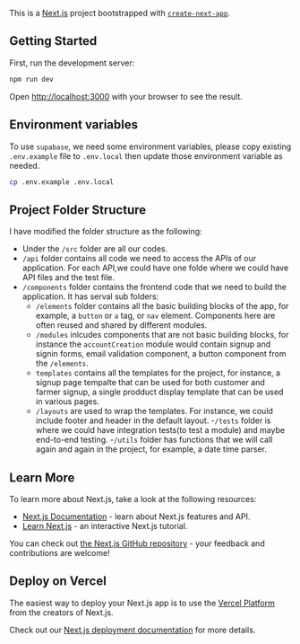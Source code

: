 This is a [Next.js](https://nextjs.org/) project bootstrapped with [`create-next-app`](https://github.com/vercel/next.js/tree/canary/packages/create-next-app).

## Getting Started

First, run the development server:

```bash
npm run dev
```

Open [http://localhost:3000](http://localhost:3000) with your browser to see the result.

## Environment variables
To use `supabase`, we need some environment variables, please copy existing `.env.example` file to `.env.local` then update those environment variable as needed.
```bash
cp .env.example .env.local
```

## Project Folder Structure
I have modified the folder structure as the following:
- Under the `/src` folder are all our codes.
- `/api` folder contains all code we need to access the APIs of our application. For each API,we could have one folde where we could have API files and the test file. 
- `/components` folder contains the frontend code that we need to build the application. It has serval sub folders:
    - `/elements` folder contains all the basic building blocks of the app, for example, a `button` or `a` tag, or `nav` element. Components here are often reused and shared by different modules. 
    - `/modules` inlcudes components that are not basic building blocks, for instance the `accountCreation` module would contain signup and signin forms, email validation component, a button component from the `/elements`.
    - `templates` contains all the templates for the project, for instance, a signup page tempalte that can be used for both customer and farmer signup, a single prodduct display template that can be used in various pages. 
    - `/layouts` are used to wrap the templates. For instance, we could include footer and header in the default layout.
-`/tests` folder is where we could have integration tests(to test a module) and maybe end-to-end testing.
-`/utils` folder has functions that we will call again and again in the project, for example, a date time parser.


## Learn More

To learn more about Next.js, take a look at the following resources:

- [Next.js Documentation](https://nextjs.org/docs) - learn about Next.js features and API.
- [Learn Next.js](https://nextjs.org/learn) - an interactive Next.js tutorial.

You can check out [the Next.js GitHub repository](https://github.com/vercel/next.js/) - your feedback and contributions are welcome!

## Deploy on Vercel

The easiest way to deploy your Next.js app is to use the [Vercel Platform](https://vercel.com/new?utm_medium=default-template&filter=next.js&utm_source=create-next-app&utm_campaign=create-next-app-readme) from the creators of Next.js.

Check out our [Next.js deployment documentation](https://nextjs.org/docs/deployment) for more details.
